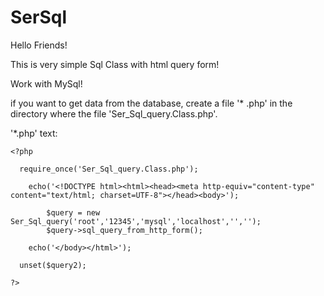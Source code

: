 # SerSql

Hello Friends!


This is very simple Sql Class with html query form!

Work with MySql!

if you want to get data from the database, create a file '* .php' in the directory where the file 'Ser_Sql_query.Class.php'.

 '*.php' text:

    <?php
    
      require_once('Ser_Sql_query.Class.php');
    
        echo('<!DOCTYPE html><html><head><meta http-equiv="content-type" content="text/html; charset=UTF-8"></head><body>');
        
            $query = new Ser_Sql_query('root','12345','mysql','localhost','','');
            $query->sql_query_from_http_form();
            
        echo('</body></html>');
      
      unset($query2);
      
    ?>


